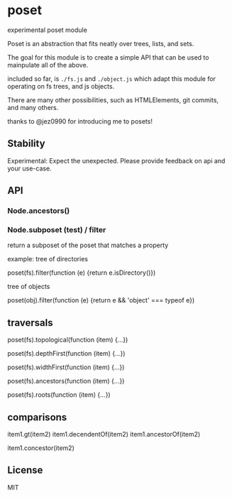 # poset

experimental poset module

Poset is an abstraction that fits neatly over
trees, lists, and sets.

The goal for this module is to create a simple API
that can be used to mainpulate all of the above.

included so far, is `./fs.js` and `./object.js`
which adapt this module for operating on fs trees,
and js objects.

There are many other possibilities,
such as HTMLElements, git commits, and many others.

thanks to @jez0990 for introducing me to posets!

## Stability

Experimental: Expect the unexpected. Please provide feedback on api and your use-case.

## API

### Node.ancestors()

### Node.subposet (test) / filter

return a subposet of the poset that matches a property

example: tree of directories

poset(fs).filter(function (e) {return e.isDirectory()})

tree of objects

poset(obj).filter(function (e) {return e && 'object' === typeof e})

## traversals

poset(fs).topological(function (item) {...})

poset(fs).depthFirst(function (item) {...})

poset(fs).widthFirst(function (item) {...})

poset(fs).ancestors(function (item) {...})

poset(fs).roots(function (item) {...})

## comparisons

item1.gt(item2) 
item1.decendentOf(item2)
item1.ancestorOf(item2)

item1.concestor(item2)

## License

MIT

